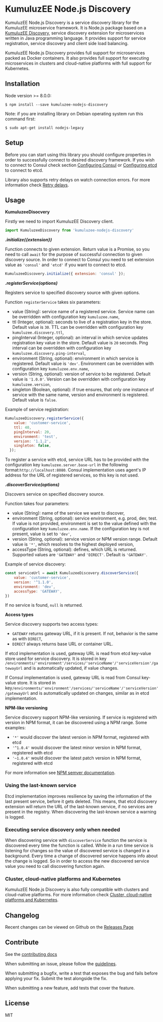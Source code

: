 # KumuluzEE Node.js Discovery

KumuluzEE Node.js Discovery is a service discovery library for the KumuluzEE microservice framework.  It is Node.js package based on a [KumuluzEE Discovery](https://github.com/kumuluz/kumuluzee-discovery), service discovery extension for microservices written in Java programming language. It provides support for service registration, service discovery and client side load balancing.

KumuluzEE Node.js Discovery provides full support for microservices packed as Docker containers. It also provides full support for executing microservices in clusters and cloud-native platforms with full support for Kubernetes.

## Installation

Node version >= 8.0.0:

```
$ npm install --save kumuluzee-nodejs-discovery
```
Note: if you are installing library on Debian operating system run this command first:

```
$ sudo apt-get install nodejs-legacy
```



## Setup

Before you can start using this library you should configure properties in order to successfully connect to desired discovery framework. If you wish to connect to Consul check section [Configuring Consul](https://github.com/kumuluz/kumuluzee-discovery#configuring-consul) or [Configuring etcd](https://github.com/kumuluz/kumuluzee-discovery#configuring-etcd) to connect to etcd.

Library also supports retry delays on watch connection errors. For more information check [Retry delays](https://github.com/kumuluz/kumuluzee-discovery#retry-delays).

## Usage

**KumuluzeeDisocvery**

Firstly we need to import KumuluzEE Discovery client.

```javascript
import KumuluzeeDiscovery from 'kumuluzee-nodejs-discovery'
```
***.initialize({extension})***

Function connects to given extension. Return value is a Promise, so you need to call `await` for the purpose of successful connection to given discovery source. In order to connect to Consul you need to set extension value as `'consul'` and `'etcd'` if you want to connect to etcd.

```javascript
KumuluzeeDiscovery.initialize({ extension: 'consul' });
```

***.registerService(options)***

Registers service to specified discovery source with given options.

Function `registerService` takes six parameters:
* value (String): service name of a registered service. Service name can be overridden with configuration key  `kumuluzee.name`,
* ttl (Integer, optional): seconds to live of a registration key in the store. Default value is `30`. TTL can be overridden with configuration key `kumuluzee.discovery.ttl`,
* pingInterval (Integer, optional): an interval in which service updates registration key value in the store. Default value is `20` seconds. Ping interval can be overridden with configuration key  `kumuluzee.discovery.ping-interval`,
* environment (String, optional): environment in which service is registered. Default value is `'dev'`. Environment can be overridden with configuration key  `kumuluzee.env.name`,
* version (String, optional): version of service to be registered. Default value is `'1.0.0'`. Version can be overridden with configuration key  `kumuluzee.version`,
* singleton (Boolean, optional): if true ensures, that only one instance of service with the same name, version and environment is registered. Default value is `false`.

Example of service registration:
```javascript
KumuluzeeDiscovery.registerService({
    value: 'customer-service',
    ttl: 40,
    pingInterval: 20,
    environment: 'test',
    version: '1.1.2',
    singleton: false,
  });
```
To register a service with etcd, service URL has to be provided with the configuration key `kumuluzee.server.base-url` in the following format:`http://localhost:8080`. Consul implementation uses agent's IP address for the URL of registered services, so this key is not used.

***.discoverService(options)***

Discovers service on specified discovery source.

Function takes four parameters:

* value (String): name of the service we want to discover,
* environment (String, optional): service environment, e.g. prod, dev, test. If value is not provided, environment is set to the value defined with the configuration key  `kumuluzee.env.name`. If the configuration key is not present, value is set to  `'dev'`,
* version (String, optional): service version or NPM version range. Default value is `'*'`, which resolves to the highest deployed version,
* accessType (String, optional): defines, which URL is returned. Supported values are  `'GATEWAY'`  and  `'DIRECT'`. Default is  `'GATEWAY'`.


Example of service discovery:
```javascript
const serviceUrl = await KumuluzeeDiscovery.discoverService({
    value: 'customer-service',
    version: '^1.1.0',
    environment: 'dev',
    accessType: 'GATEWAY',
})
```
If no service is found, `null` is returned.


**Access types**

Service discovery supports two access types:

*   `GATEWAY`  returns gateway URL, if it is present. If not, behavior is the same as with  `DIRECT`,
*   `DIRECT`  always returns base URL or container URL.

If etcd implementation is used, gateway URL is read from etcd key-value store used for service discovery. It is stored in key  `/environments/'environment'/services/'serviceName'/'serviceVersion'/gatewayUrl`  and is automatically updated, if value changes.

If Consul implementation is used, gateway URL is read from Consul key-value store. It is stored in key`/environments/'environment'/services/'serviceName'/'serviceVersion'/gatewayUrl`  and is automatically updated on changes, similar as in etcd implementation.

**NPM-like versioning**

Service discovery support NPM-like versioning. If service is registered with version in NPM format, it can be discovered using a NPM range. Some examples:

-   `'*'` would discover the latest version in NPM format, registered with etcd
-   `'^1.0.4'` would discover the latest minor version in NPM format, registered with etcd
-   `'~1.0.4'` would discover the latest patch version in NPM format, registered with etcd

For more information see  [NPM semver documentation](http://docs.npmjs.com/misc/semver).

### Using the last-known service

Etcd implementation improves resilience by saving the information of the last present service, before it gets deleted. This means, that etcd discovery extension will return the URL of the last-known service, if no services are present in the registry. When discovering the last-known service a warning is logged.

### Executing service discovery only when needed

When discovering service with `discoverService` function the service is discovered every time the function is called. While in a run time service is listening for changes so the value of discovered service is changed in a background. Every time a change of discovered service happens info about the change is logged. So in order to access the new discovered service value you need to call discovering function again.

### Cluster, cloud-native platforms and Kubernetes
KumuluzEE Node.js Discovery is also fully compatible with clusters and cloud-native platforms. For more information check [Cluster, cloud-native platforms and Kubernetes](https://github.com/kumuluz/kumuluzee-discovery#cluster-cloud-native-platforms-and-kubernetes).

## Changelog

Recent changes can be viewed on Github on the  [Releases Page](https://github.com/kumuluz/kumuluzee/releases)

## Contribute

See the  [contributing docs](https://github.com/kumuluz/kumuluzee-nodejs-discovery/blob/master/CONTRIBUTING.md)

When submitting an issue, please follow the  [guidelines](https://github.com/kumuluz/kumuluzee-nodejs-discovery/blob/master/CONTRIBUTING.md#bugs).

When submitting a bugfix, write a test that exposes the bug and fails before applying your fix. Submit the test alongside the fix.

When submitting a new feature, add tests that cover the feature.

## License

MIT